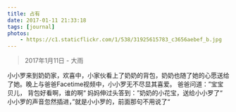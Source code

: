 ```yaml
---
title: 占有
date: 2017-01-11 21:33:18
tags: [journal]
photos:
    - https://c1.staticflickr.com/1/538/31925615783_c3656aebef_b.jpg
---
```

> 2017年1月11日 - 大雨

小小罗来到奶奶家，欢喜中，小家伙看上了奶奶的背包，奶奶也随了她的心愿送给了她。晚上与爸爸Facetime视频中，小小罗无不尽显其喜爱。
爸爸问道：”宝宝贝儿， 背包好看啊，谁的啊“
妈妈伸过头答到：”奶奶的小花宝，送给小小罗了“
小小罗的声音忽然插进，”就是小小罗的，前面那句不用说了“